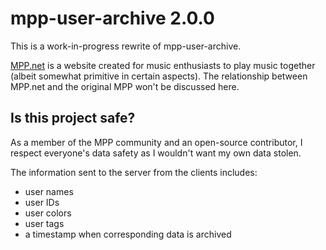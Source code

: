 # mpp-user-archive 2.0.0

This is a work-in-progress rewrite of mpp-user-archive.

[MPP.net](https://multiplayerpiano.net) is a website created for music enthusiasts to play music together (albeit somewhat primitive in certain aspects). The relationship between MPP.net and the original MPP won't be discussed here.

## Is this project safe?

As a member of the MPP community and an open-source contributor, I respect everyone's data safety as I wouldn't want my own data stolen.

The information sent to the server from the clients includes:

- user names
- user IDs
- user colors
- user tags
- a timestamp when corresponding data is archived

